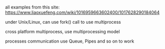 all examples from this site: https://www.liaoxuefeng.com/wiki/1016959663602400/1017628290184064

under Unix/Linux, can use fork() call to use multiprocess

cross platform multiprocess, use multiprocessing model

processes communication use Queue, Pipes and so on to work 
